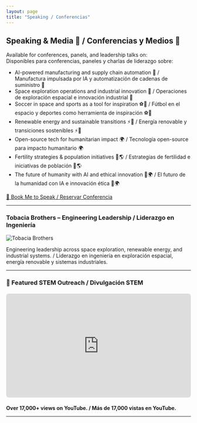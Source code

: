 ```yaml
---
layout: page
title: "Speaking / Conferencias"
---
```


## Speaking & Media 🎤 / Conferencias y Medios 🎤

Available for conferences, panels, and leadership talks on:  
Disponibles para conferencias, paneles y charlas de liderazgo sobre:

- AI-powered manufacturing and supply chain automation 🤖 / Manufactura impulsada por IA y automatización de cadenas de suministro 🤖  
- Space exploration operations and industrial innovation 🚀 / Operaciones de exploración espacial e innovación industrial 🚀  
- Soccer in space and sports as a tool for inspiration ⚽🌌 / Fútbol en el espacio y deportes como herramienta de inspiración ⚽🌌  
- Renewable energy and sustainable transitions ⚡🌱 / Energía renovable y transiciones sostenibles ⚡🌱  
- Open-source tech for humanitarian impact 🌍 / Tecnología open-source para impacto humanitario 🌍  
- Fertility strategies & population initiatives 👶🌎 / Estrategias de fertilidad e iniciativas de población 👶🌎  
- The future of humanity with AI and ethical innovation 🤖🌍 / El futuro de la humanidad con IA e innovación ética 🤖🌍  

<div class="flex justify-center mt-4">
  <a href="https://calendly.com/yotangoflow" target="_blank" class="bg-blue-500 hover:bg-blue-600 text-white font-bold py-2 px-4 rounded">
    📅 Book Me to Speak / Reservar Conferencia
  </a>
</div>

---

### Tobacia Brothers – Engineering Leadership / Liderazgo en Ingeniería

<div class="flex justify-center mt-4">
  <img src="{{ site.baseurl }}/Tobacia%20Brothers.jpg" alt="Tobacia Brothers" class="w-72 sm:w-96 rounded-lg shadow-lg cursor-pointer">
</div>

<p class="text-center text-gray-200 mt-2">Engineering leadership across space exploration, renewable energy, and industrial systems. / Liderazgo en ingeniería en exploración espacial, energía renovable y sistemas industriales.</p>

---

### 🎥 Featured STEM Outreach / Divulgación STEM

<div class="video-container">
  <iframe width="560" height="315" src="https://www.youtube.com/embed/4tuNPfHYMjE" 
    title="YouTube video player" frameborder="0" 
    allow="accelerometer; autoplay; clipboard-write; encrypted-media; gyroscope; picture-in-picture" 
    allowfullscreen>
  </iframe>
</div>

<p class="text-center text-gray-200 mt-2"><strong>Over 17,000+ views on YouTube. / Más de 17,000 vistas en YouTube.</strong></p>

---

<style>
.video-container {
  position: relative;
  padding-bottom: 56.25%;
  height: 0;
  overflow: hidden;
  max-width: 100%;
  margin: 20px 0;
}
.video-container iframe {
  position: absolute;
  top: 0;
  left: 0;
  width: 100%;
  height: 100%;
  border-radius: 8px;
  box-shadow: 0 0 15px rgba(0,255,255,0.3);
}
</style>

<script>
document.querySelectorAll('img').forEach(img => {
  img.addEventListener('click', function() {
    const overlay = document.createElement('div');
    overlay.style.position = 'fixed';
    overlay.style.top = 0;
    overlay.style.left = 0;
    overlay.style.width = '100%';
    overlay.style.height = '100%';
    overlay.style.background = 'rgba(0,0,0,0.9)';
    overlay.style.display = 'flex';
    overlay.style.alignItems = 'center';
    overlay.style.justifyContent = 'center';
    overlay.style.zIndex = 9999;

    const fullImg = document.createElement('img');
    fullImg.src = this.src;
    fullImg.style.maxWidth = '90%';
    fullImg.style.maxHeight = '90%';
    fullImg.style.borderRadius = '8px';
    fullImg.style.boxShadow = '0 0 25px rgba(0,255,255,0.8)';

    overlay.appendChild(fullImg);
    overlay.addEventListener('click', () => document.body.removeChild(overlay));

    document.body.appendChild(overlay);
  });
});
</script>


